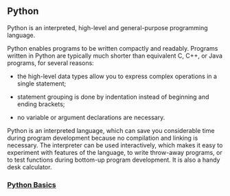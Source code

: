 ## Python

Python is an interpreted, high-level and general-purpose programming language.

Python enables programs to be written compactly and readably. Programs written in Python are typically much shorter than equivalent C, C++, or Java programs, for several reasons:

* the high-level data types allow you to express complex operations in a single statement;

* statement grouping is done by indentation instead of beginning and ending brackets;

* no variable or argument declarations are necessary.

Python is an interpreted language, which can save you considerable time during program development because no compilation and linking is necessary. The interpreter can be used interactively, which makes it easy to experiment with features of the language, to write throw-away programs, or to test functions during bottom-up program development. It is also a handy desk calculator.


### [Python Basics](./basics.md)